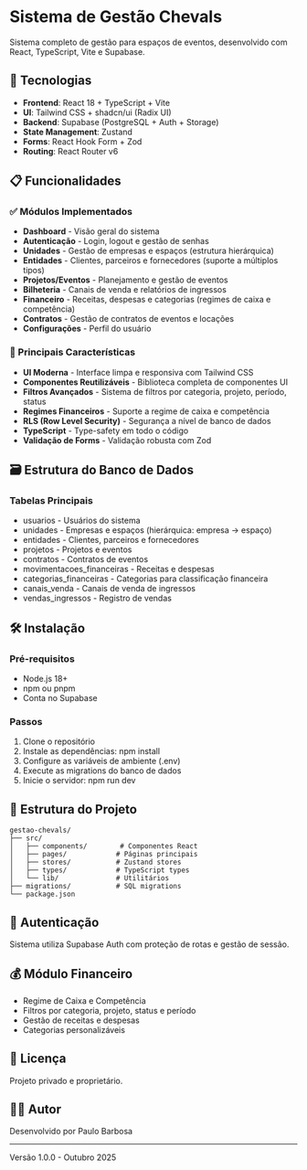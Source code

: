 # Sistema de Gestão Chevals

Sistema completo de gestão para espaços de eventos, desenvolvido com React, TypeScript, Vite e Supabase.

## 🚀 Tecnologias

- **Frontend**: React 18 + TypeScript + Vite
- **UI**: Tailwind CSS + shadcn/ui (Radix UI)
- **Backend**: Supabase (PostgreSQL + Auth + Storage)
- **State Management**: Zustand
- **Forms**: React Hook Form + Zod
- **Routing**: React Router v6

## 📋 Funcionalidades

### ✅ Módulos Implementados

- **Dashboard** - Visão geral do sistema
- **Autenticação** - Login, logout e gestão de senhas
- **Unidades** - Gestão de empresas e espaços (estrutura hierárquica)
- **Entidades** - Clientes, parceiros e fornecedores (suporte a múltiplos tipos)
- **Projetos/Eventos** - Planejamento e gestão de eventos
- **Bilheteria** - Canais de venda e relatórios de ingressos
- **Financeiro** - Receitas, despesas e categorias (regimes de caixa e competência)
- **Contratos** - Gestão de contratos de eventos e locações
- **Configurações** - Perfil do usuário

### 🎯 Principais Características

- **UI Moderna** - Interface limpa e responsiva com Tailwind CSS
- **Componentes Reutilizáveis** - Biblioteca completa de componentes UI
- **Filtros Avançados** - Sistema de filtros por categoria, projeto, período, status
- **Regimes Financeiros** - Suporte a regime de caixa e competência
- **RLS (Row Level Security)** - Segurança a nível de banco de dados
- **TypeScript** - Type-safety em todo o código
- **Validação de Forms** - Validação robusta com Zod

## 🗃️ Estrutura do Banco de Dados

### Tabelas Principais

- usuarios - Usuários do sistema
- unidades - Empresas e espaços (hierárquica: empresa → espaço)
- entidades - Clientes, parceiros e fornecedores
- projetos - Projetos e eventos
- contratos - Contratos de eventos
- movimentacoes_financeiras - Receitas e despesas
- categorias_financeiras - Categorias para classificação financeira
- canais_venda - Canais de venda de ingressos
- vendas_ingressos - Registro de vendas

## 🛠️ Instalação

### Pré-requisitos

- Node.js 18+
- npm ou pnpm
- Conta no Supabase

### Passos

1. Clone o repositório
2. Instale as dependências: npm install
3. Configure as variáveis de ambiente (.env)
4. Execute as migrations do banco de dados
5. Inicie o servidor: npm run dev

## 📁 Estrutura do Projeto

```
gestao-chevals/
├── src/
│   ├── components/        # Componentes React
│   ├── pages/            # Páginas principais
│   ├── stores/           # Zustand stores
│   ├── types/            # TypeScript types
│   └── lib/              # Utilitários
├── migrations/           # SQL migrations
└── package.json
```

## 🔐 Autenticação

Sistema utiliza Supabase Auth com proteção de rotas e gestão de sessão.

## 💰 Módulo Financeiro

- Regime de Caixa e Competência
- Filtros por categoria, projeto, status e período
- Gestão de receitas e despesas
- Categorias personalizáveis

## 📄 Licença

Projeto privado e proprietário.

## 👨‍💻 Autor

Desenvolvido por Paulo Barbosa

---

Versão 1.0.0 - Outubro 2025
